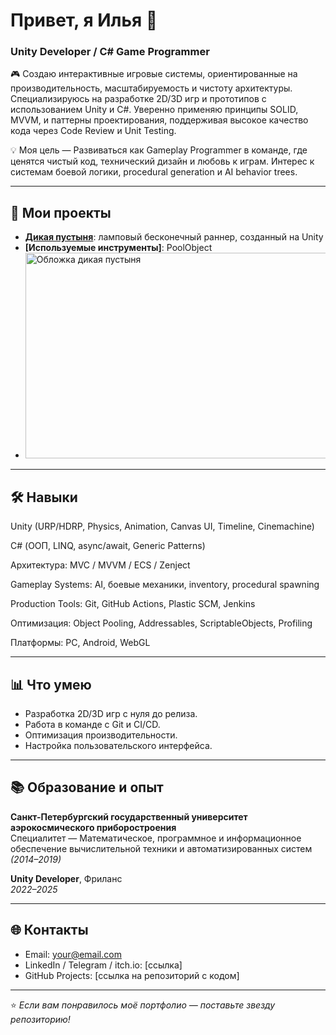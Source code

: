 # Привет, я Илья 👋  
### Unity Developer / C# Game Programmer

🎮 Создаю интерактивные игровые системы, ориентированные на производительность, масштабируемость и чистоту архитектуры.
Специализируюсь на разработке 2D/3D игр и прототипов с использованием Unity и C#. Уверенно применяю принципы SOLID, MVVM, и паттерны проектирования, поддерживая высокое качество кода через Code Review и Unit Testing.

💡 Моя цель — Развиваться как Gameplay Programmer в команде, где ценятся чистый код, технический дизайн и любовь к играм. Интерес к системам боевой логики, procedural generation и AI behavior trees.

---

## 🧩 Мои проекты
- **[Дикая пустыня](https://yandex.ru/games/app/334814?lang=ru)**: ламповый бесконечный раннер, созданный на Unity
- **[Используемые инструменты]**: PoolObject
- <img width="560" height="329" alt="Обложка дикая пустыня" src="https://github.com/user-attachments/assets/f7ad958e-be6d-4ae0-b374-82ac4c3a1f5e" />


---

## 🛠️ Навыки
Unity (URP/HDRP, Physics, Animation, Canvas UI, Timeline, Cinemachine)

C# (ООП, LINQ, async/await, Generic Patterns)

Архитектура: MVC / MVVM / ECS / Zenject

Gameplay Systems: AI, боевые механики, inventory, procedural spawning

Production Tools: Git, GitHub Actions, Plastic SCM, Jenkins

Оптимизация: Object Pooling, Addressables, ScriptableObjects, Profiling

Платформы: PC, Android, WebGL

---

## 📊 Что умею
- Разработка 2D/3D игр с нуля до релиза.  
- Работа в команде с Git и CI/CD.  
- Оптимизация производительности.  
- Настройка пользовательского интерфейса.  

---

## 📚 Образование и опыт
**Санкт-Петербургский государственный университет аэрокосмического приборостроения**  
Специалитет — Математическое, программное и информационное обеспечение вычислительной техники и автоматизированных систем *(2014–2019)*

**Unity Developer**, Фриланс  
*2022–2025*  

---

## 🌐 Контакты
- Email: your@email.com  
- LinkedIn / Telegram / itch.io: [ссылка]  
- GitHub Projects: [ссылка на репозиторий с кодом]

---

⭐ *Если вам понравилось моё портфолио — поставьте звезду репозиторию!*  
